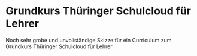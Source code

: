 # Grundkurs Thüringer Schulcloud für Lehrer
Noch sehr grobe und unvollständige Skizze für ein Curriculum zum Grundkurs Thüringer Schulcloud für Lehrer
